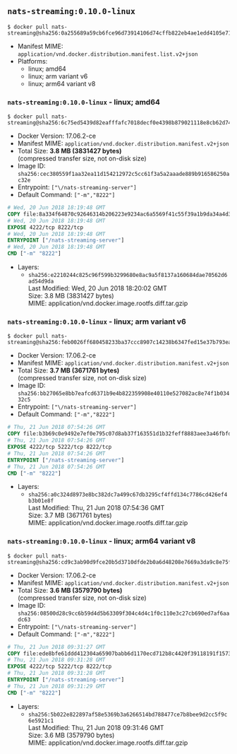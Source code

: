 ## `nats-streaming:0.10.0-linux`

```console
$ docker pull nats-streaming@sha256:0a255689a59cb6fce96d73914106d74cffb822eb4ae1edd4105e715df98adb01
```

-	Manifest MIME: `application/vnd.docker.distribution.manifest.list.v2+json`
-	Platforms:
	-	linux; amd64
	-	linux; arm variant v6
	-	linux; arm64 variant v8

### `nats-streaming:0.10.0-linux` - linux; amd64

```console
$ docker pull nats-streaming@sha256:6c75ed5439d82eafffafc7018decf0e4398b879021118e8cb62d742bde70652a
```

-	Docker Version: 17.06.2-ce
-	Manifest MIME: `application/vnd.docker.distribution.manifest.v2+json`
-	Total Size: **3.8 MB (3831427 bytes)**  
	(compressed transfer size, not on-disk size)
-	Image ID: `sha256:cec380559f1aa32ea11d154212972c5cc61f3a5a2aaade889b916586250ac32e`
-	Entrypoint: `["\/nats-streaming-server"]`
-	Default Command: `["-m","8222"]`

```dockerfile
# Wed, 20 Jun 2018 18:19:48 GMT
COPY file:8a334f64870c92646314b206223e9234ac6a5569f41c55f39a1b9da34a4d3f9f in /nats-streaming-server 
# Wed, 20 Jun 2018 18:19:48 GMT
EXPOSE 4222/tcp 8222/tcp
# Wed, 20 Jun 2018 18:19:48 GMT
ENTRYPOINT ["/nats-streaming-server"]
# Wed, 20 Jun 2018 18:19:48 GMT
CMD ["-m" "8222"]
```

-	Layers:
	-	`sha256:e2210244c825c96f599b3299680e8ac9a5f8137a160684dae70562d6ad54d9da`  
		Last Modified: Wed, 20 Jun 2018 18:20:02 GMT  
		Size: 3.8 MB (3831427 bytes)  
		MIME: application/vnd.docker.image.rootfs.diff.tar.gzip

### `nats-streaming:0.10.0-linux` - linux; arm variant v6

```console
$ docker pull nats-streaming@sha256:feb0026ff680458233ba37ccc8907c14238b6347fed15e37b793eaaed08edb00
```

-	Docker Version: 17.06.2-ce
-	Manifest MIME: `application/vnd.docker.distribution.manifest.v2+json`
-	Total Size: **3.7 MB (3671761 bytes)**  
	(compressed transfer size, not on-disk size)
-	Image ID: `sha256:bb27065e8bb7eafcd6371b9e4b822359908e40110e527082ac8e74f1b03432c5`
-	Entrypoint: `["\/nats-streaming-server"]`
-	Default Command: `["-m","8222"]`

```dockerfile
# Thu, 21 Jun 2018 07:54:26 GMT
COPY file:b3b69c0e9492e7ef0e795c07d8ab37f163551d1b32feff8883aee3a46fbfdf6b in /nats-streaming-server 
# Thu, 21 Jun 2018 07:54:26 GMT
EXPOSE 4222/tcp 5222/tcp 8222/tcp
# Thu, 21 Jun 2018 07:54:26 GMT
ENTRYPOINT ["/nats-streaming-server"]
# Thu, 21 Jun 2018 07:54:26 GMT
CMD ["-m" "8222"]
```

-	Layers:
	-	`sha256:a0c324d8973e8bc382dc7a499c67db3295cf4ffd134c7786cd426ef4b3b01e8f`  
		Last Modified: Thu, 21 Jun 2018 07:54:36 GMT  
		Size: 3.7 MB (3671761 bytes)  
		MIME: application/vnd.docker.image.rootfs.diff.tar.gzip

### `nats-streaming:0.10.0-linux` - linux; arm64 variant v8

```console
$ docker pull nats-streaming@sha256:cd9c3ab90d9fce20b5d3710dfde2b0a6d48208e7669a3da9c8e75f378fcad771
```

-	Docker Version: 17.06.2-ce
-	Manifest MIME: `application/vnd.docker.distribution.manifest.v2+json`
-	Total Size: **3.6 MB (3579790 bytes)**  
	(compressed transfer size, not on-disk size)
-	Image ID: `sha256:08500d28c9cc6b59d4d5b63309f304c4d4c1f0c110e3c27cb690ed7af6aadc63`
-	Entrypoint: `["\/nats-streaming-server"]`
-	Default Command: `["-m","8222"]`

```dockerfile
# Thu, 21 Jun 2018 09:31:27 GMT
COPY file:ede8bfe61ddd412304a65907babb6d1170ecd712b8c4420f39118191f15735db in /nats-streaming-server 
# Thu, 21 Jun 2018 09:31:28 GMT
EXPOSE 4222/tcp 5222/tcp 8222/tcp
# Thu, 21 Jun 2018 09:31:28 GMT
ENTRYPOINT ["/nats-streaming-server"]
# Thu, 21 Jun 2018 09:31:29 GMT
CMD ["-m" "8222"]
```

-	Layers:
	-	`sha256:5b022e822897af58e5369b3a6266514bd788477ce7b8bee9d2cc5f9c6e5921c1`  
		Last Modified: Thu, 21 Jun 2018 09:31:46 GMT  
		Size: 3.6 MB (3579790 bytes)  
		MIME: application/vnd.docker.image.rootfs.diff.tar.gzip
